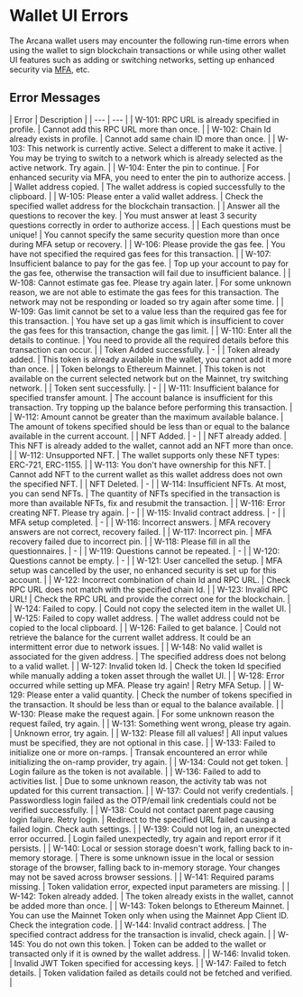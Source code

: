 # Wallet UI Errors

The Arcana wallet users may encounter the following run-time errors when using the wallet to sign blockchain transactions or while using other wallet UI features such as adding or switching networks, setting up enhanced security via [MFA](../../concepts/mfa/), etc.

## Error Messages

| Error | Description | | --- | --- | | W-101: RPC URL is already specified in profile. | Cannot add this RPC URL more than once. | | W-102: Chain Id already exists in profile. | Cannot add same chain ID more than once. | | W-103: This network is currently active. Select a different to make it active. | You may be trying to switch to a network which is already selected as the active network. Try again. | | W-104: Enter the pin to continue. | For enhanced security via MFA, you need to enter the pin to authorize access. | | Wallet address copied. | The wallet address is copied successfully to the clipboard. | | W-105: Please enter a valid wallet address. | Check the specified wallet address for the blockchain transaction. | | Answer all the questions to recover the key. | You must answer at least 3 security questions correctly in order to authorize access. | | Each questions must be unique! | You cannot specify the same security question more than once during MFA setup or recovery. | | W-106: Please provide the gas fee. | You have not specified the required gas fees for this transaction. | | W-107: Insufficient balance to pay for the gas fee. | Top up your account to pay for the gas fee, otherwise the transaction will fail due to insufficient balance. | | W-108: Cannot estimate gas fee. Please try again later. | For some unknown reason, we are not able to estimate the gas fees for this transaction. The network may not be responding or loaded so try again after some time. | | W-109: Gas limit cannot be set to a value less than the required gas fee for this transaction. | You have set up a gas limit which is insufficient to cover the gas fees for this transaction, change the gas limit. | | W-110: Enter all the details to continue. | You need to provide all the required details before this transaction can occur. | | Token Added successfully. | - | | Token already added. | This token is already available in the wallet, you cannot add it more than once. | | Token belongs to Ethereum Mainnet. | This token is not available on the current selected network but on the Mainnet, try switching network. | | Token sent successfully. | - | | W-111: Insufficient balance for specified transfer amount. | The account balance is insufficient for this transaction. Try topping up the balance before performing this transaction. | | W-112: Amount cannot be greater than the maximum available balance. | The amount of tokens specified should be less than or equal to the balance available in the current account. | | NFT Added. | - | | NFT already added. | This NFT is already added to the wallet, cannot add an NFT more than once. | | W-112: Unsupported NFT. | The wallet supports only these NFT types: ERC-721, ERC-1155. | | W-113: You don't have ownership for this NFT. | Cannot add NFT to the current wallet as this wallet address does not own the specified NFT. | | NFT Deleted. | - | | W-114: Insufficient NFTs. At most, you can send NFTs. | The quantity of NFTs specified in the transaction is more than available NFTs, fix and resubmit the transaction. | | W-116: Error creating NFT. Please try again. | - | | W-115: Invalid contract address. | - | | MFA setup completed. | - | | W-116: Incorrect answers. | MFA recovery answers are not correct, recovery failed. | | W-117: Incorrect pin. | MFA recovery failed due to incorrect pin. | | W-118: Please fill in all the questionnaires. | - | | W-119: Questions cannot be repeated. | - | | W-120: Questions cannot be empty. | - | | W-121: User cancelled the setup. | MFA setup was cancelled by the user, no enhanced security is set up for this account. | | W-122: Incorrect combination of chain Id and RPC URL. | Check RPC URL does not match with the specified chain Id. | | W-123: Invalid RPC URL! | Check the RPC URL and provide the correct one for the blockchain. | | W-124: Failed to copy. | Could not copy the selected item in the wallet UI. | | W-125: Failed to copy wallet address. | The wallet address could not be copied to the local clipboard. | | W-126: Failed to get balance. | Could not retrieve the balance for the current wallet address. It could be an intermittent error due to network issues. | | W-148: No valid wallet is associated for the given address. | The specified address does not belong to a valid wallet. | | W-127: Invalid token Id. | Check the token Id specified while manually adding a token asset through the wallet UI. | | W-128: Error occurred while setting up MFA. Please try again! | Retry MFA Setup. | | W-129: Please enter a valid quantity. | Check the number of tokens specified in the transaction. It should be less than or equal to the balance available. | | W-130: Please make the request again. | For some unknown reason the request failed, try again. | | W-131: Something went wrong, please try again. | Unknown error, try again. | | W-132: Please fill all values! | All input values must be specified, they are not optional in this case. | | W-133: Failed to initialize one or more on-ramps. | Transak encountered an error while initializing the on-ramp provider, try again. | | W-134: Could not get token. | Login failure as the token is not available. | | W-136: Failed to add to activities list. | Due to some unknown reason, the activity tab was not updated for this current transaction. | | W-137: Could not verify credentials. | Passwordless login failed as the OTP/email link credentials could not be verified successfully. | | W-138: Could not contact parent page causing login failure. Retry login. | Redirect to the specified URL failed causing a failed login. Check auth settings. | | W-139: Could not log in, an unexpected error occurred. | Login failed unexpectedly, try again and report error if it persists. | | W-140: Local or session storage doesn't work, falling back to in-memory storage. | There is some unknown issue in the local or session storage of the browser, falling back to in-memory storage. Your changes may not be saved across browser sessions. | | W-141: Required params missing. | Token validation error, expected input parameters are missing. | | W-142: Token already added. | The token already exists in the wallet, cannot be added more than once. | | W-143: Token belongs to Ethereum Mainnet. | You can use the Mainnet Token only when using the Mainnet App Client ID. Check the integration code. | | W-144: Invalid contract address. | The specified contract address for the transaction is invalid, check again. | | W-145: You do not own this token. | Token can be added to the wallet or transacted only if it is owned by the wallet address. | | W-146: Invalid token. | Invalid JWT Token specified for accessing keys. | | W-147: Failed to fetch details. | Token validation failed as details could not be fetched and verified. |
